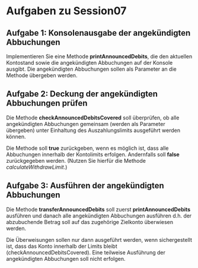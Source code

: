 # Aufgaben zu Session07

## Aufgabe 1: Konsolenausgabe der angekündigten Abbuchungen

Implementieren Sie eine Methode **printAnnouncedDebits**, die den aktuellen Kontostand sowie die angekündigten Abbuchungen auf der Konsole ausgibt. Die angekündigten Abbuchungen sollen als Parameter an die Methode übergeben werden.

## Aufgabe 2: Deckung der angekündigten Abbuchungen prüfen

Die Methode **checkAnnouncedDebitsCovered** soll überprüfen, ob alle angekündigten Abbuchungen gemeinsam (werden als Parameter übergeben) unter Einhaltung des Auszahlungslimits ausgeführt werden können. 

Die Methode soll **true** zurückgeben, wenn es möglich ist, dass alle Abbuchungen innerhalb der Kontolimits erfolgen. Andernfalls soll **false** zurückgegeben werden. (Nutzen Sie hierfür die Methode *calculateWithdrawLimit*.)

## Aufgabe 3: Ausführen der angekündigten Abbuchungen

Die Methode **transferAnnouncedDebits** soll zuerst **printAnnouncedDebits** ausführen und danach alle angekündigten Abbuchungen ausführen d.h. der abzubuchende Betrag soll auf das zugehörige Zielkonto überwiesen werden. 

Die Überweisungen sollen nur dann ausgeführt werden, wenn sichergestellt ist, dass das Konto innerhalb der Limits bleibt (checkAnnouncedDebitsCovered). Eine teilweise Ausführung der angekündigten Abbuchungen soll nicht erfolgen. 
 